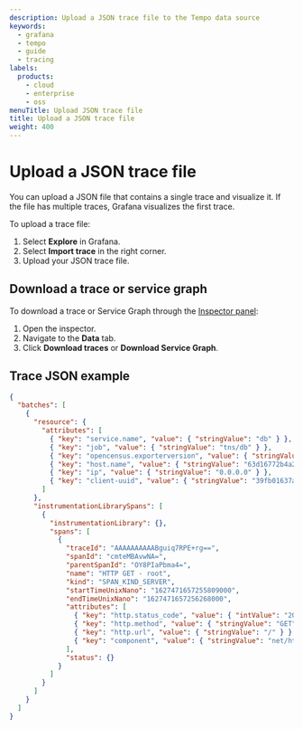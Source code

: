```yaml
---
description: Upload a JSON trace file to the Tempo data source
keywords:
  - grafana
  - tempo
  - guide
  - tracing
labels:
  products:
    - cloud
    - enterprise
    - oss
menuTitle: Upload JSON trace file
title: Upload a JSON trace file
weight: 400
---
```


# Upload a JSON trace file

You can upload a JSON file that contains a single trace and visualize it.
If the file has multiple traces, Grafana visualizes the first trace.

To upload a trace file:

1. Select **Explore** in Grafana.
1. Select **Import trace** in the right corner.
1. Upload your JSON trace file.

## Download a trace or service graph

To download a trace or Service Graph through the [Inspector panel](https://grafana.com/docs/grafana/<TEMPO_VERSION>/explore/explore-inspector/):

1. Open the inspector.
1. Navigate to the **Data** tab.
1. Click **Download traces** or **Download Service Graph**.

## Trace JSON example

```json
{
  "batches": [
    {
      "resource": {
        "attributes": [
          { "key": "service.name", "value": { "stringValue": "db" } },
          { "key": "job", "value": { "stringValue": "tns/db" } },
          { "key": "opencensus.exporterversion", "value": { "stringValue": "Jaeger-Go-2.22.1" } },
          { "key": "host.name", "value": { "stringValue": "63d16772b4a2" } },
          { "key": "ip", "value": { "stringValue": "0.0.0.0" } },
          { "key": "client-uuid", "value": { "stringValue": "39fb01637a579639" } }
        ]
      },
      "instrumentationLibrarySpans": [
        {
          "instrumentationLibrary": {},
          "spans": [
            {
              "traceId": "AAAAAAAAAABguiq7RPE+rg==",
              "spanId": "cmteMBAvwNA=",
              "parentSpanId": "OY8PIaPbma4=",
              "name": "HTTP GET - root",
              "kind": "SPAN_KIND_SERVER",
              "startTimeUnixNano": "1627471657255809000",
              "endTimeUnixNano": "1627471657256268000",
              "attributes": [
                { "key": "http.status_code", "value": { "intValue": "200" } },
                { "key": "http.method", "value": { "stringValue": "GET" } },
                { "key": "http.url", "value": { "stringValue": "/" } },
                { "key": "component", "value": { "stringValue": "net/http" } }
              ],
              "status": {}
            }
          ]
        }
      ]
    }
  ]
}
```
